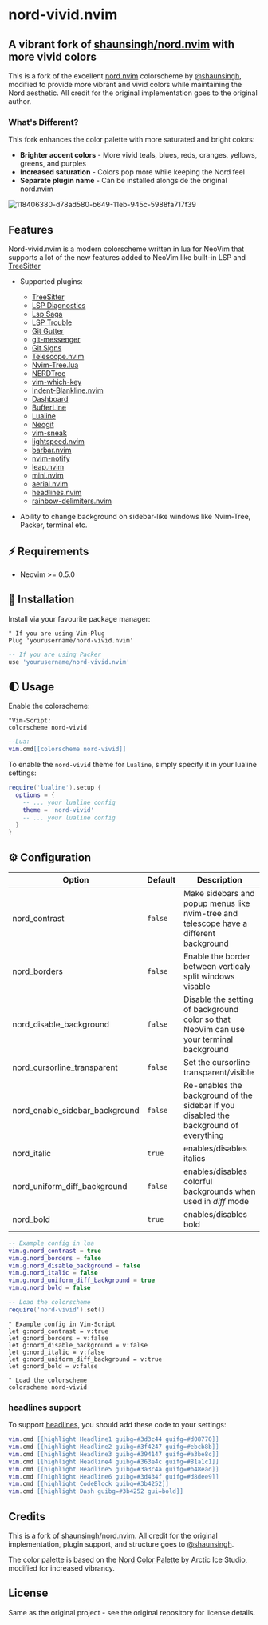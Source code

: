 # nord-vivid.nvim

## A vibrant fork of [shaunsingh/nord.nvim](https://github.com/shaunsingh/nord.nvim) with more vivid colors

This is a fork of the excellent [nord.nvim](https://github.com/shaunsingh/nord.nvim) colorscheme by [@shaunsingh](https://github.com/shaunsingh), modified to provide more vibrant and vivid colors while maintaining the Nord aesthetic. All credit for the original implementation goes to the original author.

### What's Different?

This fork enhances the color palette with more saturated and bright colors:
- **Brighter accent colors** - More vivid teals, blues, reds, oranges, yellows, greens, and purples
- **Increased saturation** - Colors pop more while keeping the Nord feel
- **Separate plugin name** - Can be installed alongside the original nord.nvim

![118406380-d78ad580-b649-11eb-945c-5988fa717f39](https://user-images.githubusercontent.com/71196912/128029391-ad55fd41-d5f9-43bd-a795-c11b562f9d6d.jpg)

## Features

Nord-vivid.nvim is a modern colorscheme written in lua for NeoVim that supports a lot of the new features
added to NeoVim like built-in LSP and [TreeSitter](https://github.com/nvim-treesitter/nvim-treesitter)

+ Supported plugins:
  + [TreeSitter](https://github.com/nvim-treesitter/nvim-treesitter)
  + [LSP Diagnostics](https://neovim.io/doc/user/lsp.html)
  + [Lsp Saga](https://github.com/glepnir/lspsaga.nvim)
  + [LSP Trouble](https://github.com/folke/lsp-trouble.nvim)
  + [Git Gutter](https://github.com/airblade/vim-gitgutter)
  + [git-messenger](https://github.com/rhysd/git-messenger.vim)
  + [Git Signs](https://github.com/lewis6991/gitsigns.nvim)
  + [Telescope.nvim](https://github.com/nvim-telescope/telescope.nvim)
  + [Nvim-Tree.lua](https://github.com/kyazdani42/nvim-tree.lua)
  + [NERDTree](https://github.com/preservim/nerdtree)
  + [vim-which-key](https://github.com/liuchengxu/vim-which-key)
  + [Indent-Blankline.nvim](https://github.com/lukas-reineke/indent-blankline.nvim)
  + [Dashboard](https://github.com/glepnir/dashboard-nvim)
  + [BufferLine](https://github.com/akinsho/nvim-bufferline.lua)
  + [Lualine](https://github.com/hoob3rt/lualine.nvim)
  + [Neogit](https://github.com/TimUntersberger/neogit)
  + [vim-sneak](https://github.com/justinmk/vim-sneak)
  + [lightspeed.nvim](https://github.com/ggandor/lightspeed.nvim)
  + [barbar.nvim](https://github.com/romgrk/barbar.nvim)
  + [nvim-notify](https://github.com/rcarriga/nvim-notify)
  + [leap.nvim](https://github.com/ggandor/leap.nvim)
  + [mini.nvim](https://github.com/echasnovski/mini.nvim)
  + [aerial.nvim](https://github.com/stevearc/aerial.nvim)
  + [headlines.nvim](https://github.com/lukas-reineke/headlines.nvim)
  + [rainbow-delimiters.nvim](https://github.com/HiPhish/rainbow-delimiters.nvim)

+ Ability to change background on sidebar-like windows like Nvim-Tree, Packer, terminal etc.

## ⚡️ Requirements

+ Neovim >= 0.5.0

## 🌙 Installation

Install via your favourite package manager:

```vim
" If you are using Vim-Plug
Plug 'yourusername/nord-vivid.nvim'
```

```lua
-- If you are using Packer
use 'yourusername/nord-vivid.nvim'
```

## 🌓 Usage

Enable the colorscheme:

```vim
"Vim-Script:
colorscheme nord-vivid
```

```lua
--Lua:
vim.cmd[[colorscheme nord-vivid]]
```

To enable the `nord-vivid` theme for `Lualine`, simply specify it in your lualine settings:

```lua
require('lualine').setup {
  options = {
    -- ... your lualine config
    theme = 'nord-vivid'
    -- ... your lualine config
  }
}
```

## ⚙️ Configuration

| Option                              | Default     | Description                                                                                                                                                     |
| ----------------------------------- | ----------- | --------------------------------------------------------------------------------------------------------------------------------------------------------------- |
| nord_contrast                   | `false`      | Make sidebars and popup menus like nvim-tree and telescope have a different background                                                                                       |
| nord_borders                    | `false`     | Enable the border between verticaly split windows visable
| nord_disable_background         | `false`     | Disable the setting of background color so that NeoVim can use your terminal background
| nord_cursorline_transparent     | `false`     | Set the cursorline transparent/visible
| nord_enable_sidebar_background  | `false`     | Re-enables the background of the sidebar if you disabled the background of everything
| nord_italic                     | `true`      | enables/disables italics
| nord_uniform_diff_background    | `false`     | enables/disables colorful backgrounds when used in *diff* mode
| nord_bold                       | `true`      | enables/disables bold

```lua
-- Example config in lua
vim.g.nord_contrast = true
vim.g.nord_borders = false
vim.g.nord_disable_background = false
vim.g.nord_italic = false
vim.g.nord_uniform_diff_background = true
vim.g.nord_bold = false

-- Load the colorscheme
require('nord-vivid').set()
```

```vim
" Example config in Vim-Script
let g:nord_contrast = v:true
let g:nord_borders = v:false
let g:nord_disable_background = v:false
let g:nord_italic = v:false
let g:nord_uniform_diff_background = v:true
let g:nord_bold = v:false

" Load the colorscheme
colorscheme nord-vivid
```

### headlines support

To support [headlines]("https://github.com/lukas-reineke/headlines.nvim"), you should add these code to your settings:

```lua
vim.cmd [[highlight Headline1 guibg=#3d3c44 guifg=#d08770]]
vim.cmd [[highlight Headline2 guibg=#3f4247 guifg=#ebcb8b]]
vim.cmd [[highlight Headline3 guibg=#394147 guifg=#a3be8c]]
vim.cmd [[highlight Headline4 guibg=#363e4c guifg=#81a1c1]]
vim.cmd [[highlight Headline5 guibg=#3a3c4a guifg=#b48ead]]
vim.cmd [[highlight Headline6 guibg=#3d434f guifg=#d8dee9]]
vim.cmd [[highlight CodeBlock guibg=#3b4252]]
vim.cmd [[highlight Dash guibg=#3b4252 gui=bold]]
```

## Credits

This is a fork of [shaunsingh/nord.nvim](https://github.com/shaunsingh/nord.nvim). All credit for the original implementation, plugin support, and structure goes to [@shaunsingh](https://github.com/shaunsingh).

The color palette is based on the [Nord Color Palette](https://www.nordtheme.com/docs/colors-and-palettes) by Arctic Ice Studio, modified for increased vibrancy.

## License

Same as the original project - see the original repository for license details.